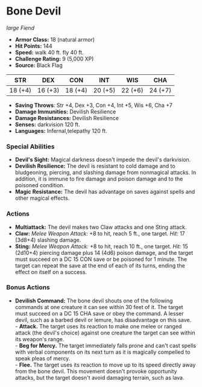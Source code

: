 # Bone Devil

*large* *Fiend*

- **Armor Class:** 18 (natural armor)
- **Hit Points:** 144 
- **Speed:** walk 40 ft. fly 40 ft.
- **Challenge Rating:** 9 (5,000 XP)
- **Source:** Black Flag

| STR | DEX | CON | INT | WIS | CHA |
| --- | --- | --- | --- | --- | --- |
| 18 (+4) | 16 (+3) | 18 (+4) | 20 (+5) | 22 (+6) | 24 (+7) |

- **Saving Throws**: Str +4, Dex +3, Con +4, Int +5, Wis +6, Cha +7
- **Damage Immunities:** Devilish Resilience
- **Damage Resistances:** Devilish Resilience
- **Senses:** darkvision 120 ft.
- **Languages:** Infernal,telepathy 120 ft.

### Special Abilities

- **Devil's Sight:** Magical darkness doesn't impede the devil's darkvision.
- **Devilish Resilience:** The devil is resistant to cold damage and to bludgeoning, piercing, and slashing damage from nonmagical attacks. In addition, it is immune to fire damage and poison damage and to the poisoned condition.
- **Magic Resistance:** The devil has advantage on saves against spells and other magical effects.

### Actions

- **Multiattack:** The devil makes two Claw attacks and one Sting attack.
- **Claw:** _Melee Weapon Attack:_ +8 to hit, reach 5 ft., one target. _Hit:_ 17 (3d8+4) slashing damage.
- **Sting:** _Melee Weapon Attack:_ +8 to hit, reach 10 ft., one target. _Hit:_ 15 (2d10+4) piercing damage plus 14 (4d6) poison damage, and the target must succeed on a DC 15 CON save or be poisoned for 1 minute. The target can repeat the save at the end of each of its turns, ending the effect on itself on a success.

### Bonus Actions

- **Devilish Command:** The bone devil shouts one of the following commands at one creature it can see within 30 feet of it. The target must succeed on a DC 15 CHA save or obey the command. A lesser devil, such as a barbed devil or lemure, has disadvantage on this save.<br>- **Attack.** The target uses its reaction to make one melee or ranged attack (the devil's choice) against one creature the target can see within its weapon's range.<br>- **Beg for Mercy.** The target immediately falls prone and can't cast spells with verbal components on its next turn as it is magically compelled to speak pleas of mercy.<br>- **Flee.** The target uses its reaction to move up to its speed directly away from the bone devil. This movement doesn't provoke opportunity attacks, but the target doesn't avoid damaging terrain, such as lava.
